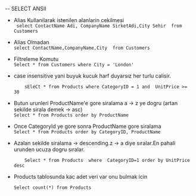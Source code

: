 -- SELECT ANSII

* Alias Kullanilarak istenilen alanlarin cekilmesi <br>
    ``` select ContactName Adi, CompanyName SirketAdi,City Sehir  from Customers```

* Alias Olmadan<br>
    ```select ContactName,CompanyName,City  from Customers```

* Filtreleme Komutu<br>
   ```Select * from Customers where City = 'London' ```
   
* case insensitive yani buyuk kucuk harf duyarsız her turlu calisir.<br>
   ``` sEleCt * from Products where CategoryID = 1 or CategoryID = 3
       sEleCt * from Products where CategoryID = 1 and  UnitPrice >= 30
   ```
* Butun urunleri ProductName'e gore siralama a -> z ye dogru (artan sekilde sirala demek -> asc) <br>
  ``` Select * from Products order by ProductName  ```
* Once CategoryId ye gore sonra ProductName gore siralama<br>
  ``` Select * from Products order by CategoryID, ProductName  ```
* Azalan sekilde siralama -> descending.z -> a diye sıralar.En pahali urunden ucuza dogru sıralar.<br>
  ``` Select * from Products order by UnitPrice desc 
      Select * from Products  where  CategoryID=1 order by UnitPrice desc
* Products tablosunda kac adet veri var onu bulmak icin <br>
  ``` 
  Select count(*) from Products 
